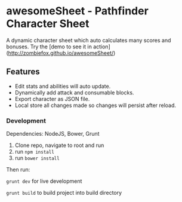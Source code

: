 # awesomeSheet - Pathfinder Character Sheet

A dynamic character sheet which auto calculates many scores and bonuses. Try the [demo to see it in action] (http://zombiefox.github.io/awesomeSheet/)

## Features
- Edit stats and abilities will auto update.
- Dynamically add attack and consumable blocks.
- Export character as JSON file.
- Local store all changes made so changes will persist after reload.

### Development

Dependencies:
NodeJS, Bower, Grunt

1. Clone repo, navigate to root and run
2. run `npm install`
3. run `bower install`

Then run:

`grunt dev` for live development

`grunt build` to build project into build directory 
